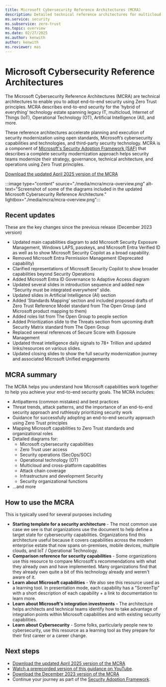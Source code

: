 ```yaml
---
title: Microsoft Cybersecurity Reference Architectures (MCRA)
description: Detailed technical reference architectures for multicloud cybersecurity including Microsoft and third party platforms
ms.service: security
ms.subservice: zero-trust
ms.topic: overview
ms.date: 02/27/2025
ms.author: kenwith
author: kenwith
ms.reviewer: mas
---
```

# Microsoft Cybersecurity Reference Architectures

The Microsoft Cybersecurity Reference Architectures (MCRA) are technical architectures to enable you to adopt end-to-end security using Zero Trust principles. 
MCRA describes end-to-end security for the ‘hybrid of everything’ technology estate spanning legacy IT, multicloud, Internet of Things (IoT), Operational Technology (OT), Artificial Intelligence (AI), and more. 

These reference architectures accelerate planning and execution of security modernization using open standards, Microsoft’s cybersecurity capabilities and technologies, and third-party security technology. MCRA is a component of [Microsoft's Security Adoption Framework (SAF)](/security/ciso-workshop/adoption) that describes a complete security modernization approach helps security teams modernize their strategy, governance, technical architecture, and operations using Zero Trust principles. 

[Download the updated April 2025 version of the MCRA](https://download.microsoft.com/download/956f9359-e6d5-4e77-a36c-117f94620eb3/MCRA-April-2025.pptx)

:::image type="content" source="./media/mcra/mcra-overview.png" alt-text="Screenshot of some of the diagrams included in the updated Microsoft Cybersecurity Reference Architecture." lightbox="./media/mcra/mcra-overview.png":::

## Recent updates

These are the key changes since the previous release (December 2023 version)
- Updated main capabilities diagram to add Microsoft Security Exposure Management, Windows LAPS, passkeys, and Microsoft Entra Verified ID as well as to show Microsoft Security Copilot as a broad capability. 
- Removed Microsoft Entra Permission Management (Deprecated capability)
- Clarified representations of Microsoft Security Copilot to show broader capabilities beyond Security Operations
- Added Microsoft Entra ID Governance to Adaptive Access diagram 
- Updated several slides in introduction sequence and added new “Security must be integrated everywhere” slide. 
- Updated slides in Artificial Intelligence (AI) section 
- Added ‘Standards Mapping’ section and included proposed drafts of Zero Trust Reference Model standard from The Open Group (and Microsoft product mapping to them)
- Added roles list from The Open Group to people section
- Added Prioritization slide to the Threats section from upcoming draft Security Matrix standard from The Open Group
- Replaced several references of Secure Score with Exposure Management
- Updated threat intelligence daily signals to 78+ Trillion and updated links/resources on various slides. 
- Updated closing slides to show the full security modernization journey and associated Microsoft Unified engagements

## MCRA summary

The MCRA helps you understand how Microsoft capabilities work together to help you achieve your end-to-end security goals.
The MCRA includes:
- Antipatterns (common mistakes) and best practices
- Threat trends, attack patterns, and the importance of an end-to-end security approach and ruthlessly prioritizing security work
- Guidance for successfully adopting an end-to-end security approach using Zero Trust principles 
- Mapping Microsoft capabilities to Zero Trust standards and organizational roles
- Detailed diagrams for:
  - Microsoft cybersecurity capabilities
  - Zero Trust user access
  - Security operations (SecOps/SOC)
  - Operational technology (OT)
  - Multicloud and cross-platform capabilities
  - Attack chain coverage
  - Infrastructure and development Security
  - Security organizational functions
- ...and more 

## How to use the MCRA

This is typically used for several purposes including

- **Starting template for a security architecture** - The most common use case we see is that organizations use the document to help define a target state for cybersecurity capabilities.
Organizations find this architecture useful because it covers capabilities across the modern enterprise estate that now spans on-premises, mobile devices, multiple clouds, and IoT / Operational Technology.
- **Comparison reference for security capabilities** - Some organizations use this resource to compare Microsoft's recommendations with what they already own and have implemented. Many organizations find that they already own quite a bit of this technology already and weren't aware of it.
- **Learn about Microsoft capabilities** - We also see this resource used as a learning tool. In presentation mode, each capability has a "ScreenTip" with a short description of each capability + a link to documentation to learn more.
- **Learn about Microsoft's integration investments** - The architecture helps architects and technical teams identify how to take advantage of integration points within Microsoft capabilities and with existing security capabilities.
- **Learn about Cybersecurity** - Some folks, particularly people new to cybersecurity, use this resource as a learning tool as they prepare for their first career or a career change.

## Next steps

- [Download the updated April 2025 version of the MCRA](https://download.microsoft.com/download/956f9359-e6d5-4e77-a36c-117f94620eb3/MCRA-April-2025.pptx)
- [Watch a prerecorded version of this guidance on YouTube](https://youtu.be/6iYxNm3TOiI?si=jOU3TScxup7pWDj0).
- [Download the December 2023 version of the MCRA](https://github.com/MicrosoftDocs/security/blob/main/Downloads/mcra-december-2023.pptx?raw=true)
- Continue your journey as part of the [Security Adoption Framework](/security/ciso-workshop/adoption).
